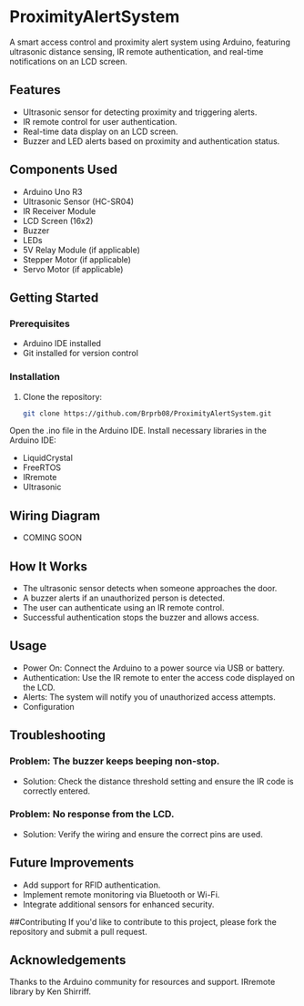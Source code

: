 # ProximityAlertSystem
A smart access control and proximity alert system using Arduino, featuring ultrasonic distance sensing, IR remote authentication, and real-time notifications on an LCD screen.

## Features
- Ultrasonic sensor for detecting proximity and triggering alerts.
- IR remote control for user authentication.
- Real-time data display on an LCD screen.
- Buzzer and LED alerts based on proximity and authentication status.

## Components Used
- Arduino Uno R3
- Ultrasonic Sensor (HC-SR04)
- IR Receiver Module
- LCD Screen (16x2)
- Buzzer
- LEDs
- 5V Relay Module (if applicable)
- Stepper Motor (if applicable)
- Servo Motor (if applicable)

## Getting Started

### Prerequisites
- Arduino IDE installed
- Git installed for version control

### Installation
1. Clone the repository:
   ```bash
   git clone https://github.com/Brprb08/ProximityAlertSystem.git
Open the .ino file in the Arduino IDE.
Install necessary libraries in the Arduino IDE:
- LiquidCrystal
- FreeRTOS
- IRremote
- Ultrasonic

## Wiring Diagram
- COMING SOON

## How It Works
- The ultrasonic sensor detects when someone approaches the door.
- A buzzer alerts if an unauthorized person is detected.
- The user can authenticate using an IR remote control.
- Successful authentication stops the buzzer and allows access.

## Usage
- Power On: Connect the Arduino to a power source via USB or battery.
- Authentication: Use the IR remote to enter the access code displayed on the LCD.
- Alerts: The system will notify you of unauthorized access attempts.
- Configuration

## Troubleshooting
### Problem: The buzzer keeps beeping non-stop.
- Solution: Check the distance threshold setting and ensure the IR code is correctly entered.

### Problem: No response from the LCD.
- Solution: Verify the wiring and ensure the correct pins are used.

## Future Improvements
- Add support for RFID authentication.
- Implement remote monitoring via Bluetooth or Wi-Fi.
- Integrate additional sensors for enhanced security.

##Contributing
If you'd like to contribute to this project, please fork the repository and submit a pull request.

## Acknowledgements
Thanks to the Arduino community for resources and support.
IRremote library by Ken Shirriff.